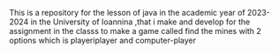 This is a repository for the lesson of java in the academic year of 2023-2024 in the University of Ioannina 
,that i make and develop for the assignment in the classs to make a game called find the mines with 2 options which is playeriplayer
and computer-player 
